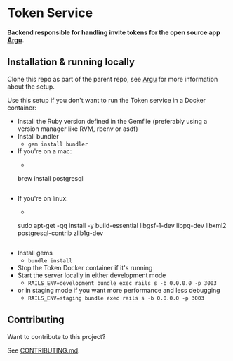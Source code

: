 # Token Service

**Backend responsible for handling invite tokens for the open source app [Argu](https://gitlab.com/ontola/argu).**

## Installation & running locally

Clone this repo as part of the parent repo, see [Argu](https://gitlab.com/ontola/argu) for more information about the setup.

Use this setup if you don't want to run the Token service in a Docker container:
- Install the Ruby version defined in the Gemfile (preferably using a version manager like RVM, rbenv or asdf)
- Install bundler
    - ```gem install bundler```
- If you're on a mac:
    - ```
  brew install postgresql
    ```
- If you're on linux:
    - ```
  sudo apt-get -qq install -y build-essential libgsf-1-dev libpq-dev libxml2 postgresql-contrib zlib1g-dev
    ```
- Install gems
    - ```bundle install```
- Stop the Token Docker container if it's running
- Start the server locally in either development mode
    - `RAILS_ENV=development bundle exec rails s -b 0.0.0.0 -p 3003`
- or in staging mode if you want more performance and less debugging
    - `RAILS_ENV=staging bundle exec rails s -b 0.0.0.0 -p 3003`

## Contributing

Want to contribute to this project?

See [CONTRIBUTING.md](https://gitlab.com/ontola/argu/-/blob/master/CONTRIBUTING.md).
